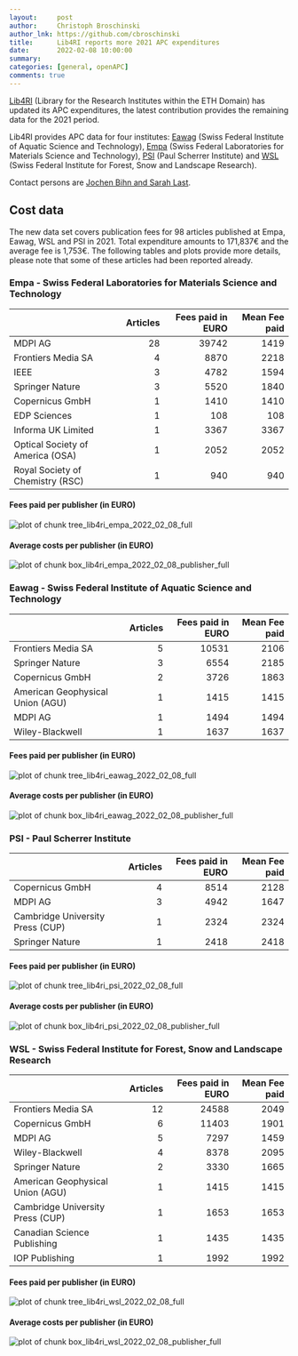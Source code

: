 ```yaml
---
layout:     post
author:     Christoph Broschinski
author_lnk: https://github.com/cbroschinski
title:      Lib4RI reports more 2021 APC expenditures
date:       2022-02-08 10:00:00
summary:    
categories: [general, openAPC]
comments: true
---
```





[Lib4RI](https://www.lib4ri.ch/) (Library for the Research Institutes within the ETH Domain) has updated its APC expenditures, the latest contribution provides the remaining data for the 2021 period.

Lib4RI provides APC data for four institutes: [Eawag](https://www.eawag.ch/en/) (Swiss Federal Institute of Aquatic Science and Technology), [Empa](https://www.empa.ch/) (Swiss Federal Laboratories for Materials Science and Technology), [PSI](https://www.psi.ch/en) (Paul Scherrer Institute) and [WSL](https://www.wsl.ch/en/index.html) (Swiss Federal Institute for Forest, Snow and Landscape Research).

Contact persons are [Jochen Bihn and Sarah Last](mailto:openaccess@lib4ri.ch).

## Cost data



The new data set covers publication fees for 98 articles published at Empa, Eawag, WSL and PSI in 2021. Total expenditure amounts to 171,837€ and the average fee is 1,753€. The following tables and plots provide more details, please note that some of these articles had been reported already.

### Empa - Swiss Federal Laboratories for Materials Science and Technology


|                                 | Articles| Fees paid in EURO| Mean Fee paid|
|:--------------------------------|--------:|-----------------:|-------------:|
|MDPI AG                          |       28|             39742|          1419|
|Frontiers Media SA               |        4|              8870|          2218|
|IEEE                             |        3|              4782|          1594|
|Springer Nature                  |        3|              5520|          1840|
|Copernicus GmbH                  |        1|              1410|          1410|
|EDP Sciences                     |        1|               108|           108|
|Informa UK Limited               |        1|              3367|          3367|
|Optical Society of America (OSA) |        1|              2052|          2052|
|Royal Society of Chemistry (RSC) |        1|               940|           940|

#### Fees paid per publisher (in EURO)

![plot of chunk tree_lib4ri_empa_2022_02_08_full](/figure/tree_lib4ri_empa_2022_02_08_full-1.png)


####  Average costs per publisher (in EURO)

![plot of chunk box_lib4ri_empa_2022_02_08_publisher_full](/figure/box_lib4ri_empa_2022_02_08_publisher_full-1.png)

### Eawag - Swiss Federal Institute of Aquatic Science and Technology


|                                 | Articles| Fees paid in EURO| Mean Fee paid|
|:--------------------------------|--------:|-----------------:|-------------:|
|Frontiers Media SA               |        5|             10531|          2106|
|Springer Nature                  |        3|              6554|          2185|
|Copernicus GmbH                  |        2|              3726|          1863|
|American Geophysical Union (AGU) |        1|              1415|          1415|
|MDPI AG                          |        1|              1494|          1494|
|Wiley-Blackwell                  |        1|              1637|          1637|

#### Fees paid per publisher (in EURO)

![plot of chunk tree_lib4ri_eawag_2022_02_08_full](/figure/tree_lib4ri_eawag_2022_02_08_full-1.png)


####  Average costs per publisher (in EURO)

![plot of chunk box_lib4ri_eawag_2022_02_08_publisher_full](/figure/box_lib4ri_eawag_2022_02_08_publisher_full-1.png)

### PSI - Paul Scherrer Institute


|                                 | Articles| Fees paid in EURO| Mean Fee paid|
|:--------------------------------|--------:|-----------------:|-------------:|
|Copernicus GmbH                  |        4|              8514|          2128|
|MDPI AG                          |        3|              4942|          1647|
|Cambridge University Press (CUP) |        1|              2324|          2324|
|Springer Nature                  |        1|              2418|          2418|

#### Fees paid per publisher (in EURO)

![plot of chunk tree_lib4ri_psi_2022_02_08_full](/figure/tree_lib4ri_psi_2022_02_08_full-1.png)


####  Average costs per publisher (in EURO)

![plot of chunk box_lib4ri_psi_2022_02_08_publisher_full](/figure/box_lib4ri_psi_2022_02_08_publisher_full-1.png)

### WSL - Swiss Federal Institute for Forest, Snow and Landscape Research


|                                 | Articles| Fees paid in EURO| Mean Fee paid|
|:--------------------------------|--------:|-----------------:|-------------:|
|Frontiers Media SA               |       12|             24588|          2049|
|Copernicus GmbH                  |        6|             11403|          1901|
|MDPI AG                          |        5|              7297|          1459|
|Wiley-Blackwell                  |        4|              8378|          2095|
|Springer Nature                  |        2|              3330|          1665|
|American Geophysical Union (AGU) |        1|              1415|          1415|
|Cambridge University Press (CUP) |        1|              1653|          1653|
|Canadian Science Publishing      |        1|              1435|          1435|
|IOP Publishing                   |        1|              1992|          1992|

#### Fees paid per publisher (in EURO)

![plot of chunk tree_lib4ri_wsl_2022_02_08_full](/figure/tree_lib4ri_wsl_2022_02_08_full-1.png)


####  Average costs per publisher (in EURO)

![plot of chunk box_lib4ri_wsl_2022_02_08_publisher_full](/figure/box_lib4ri_wsl_2022_02_08_publisher_full-1.png)
